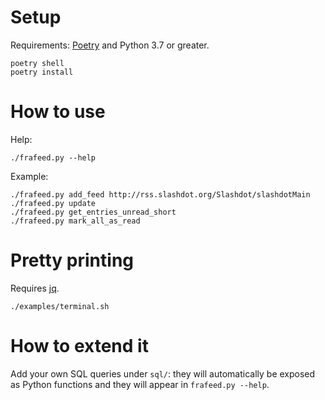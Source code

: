 # Setup

Requirements: [Poetry](https://poetry.eustace.io/) and Python 3.7 or greater.

```
poetry shell
poetry install
```

# How to use

Help:

```
./frafeed.py --help
```

Example:
```
./frafeed.py add_feed http://rss.slashdot.org/Slashdot/slashdotMain
./frafeed.py update
./frafeed.py get_entries_unread_short
./frafeed.py mark_all_as_read
```

# Pretty printing

Requires [jq](https://stedolan.github.io/jq/).

```
./examples/terminal.sh
```

# How to extend it

Add your own SQL queries under `sql/`: they will automatically be exposed as Python functions and they will appear in `frafeed.py --help`.
